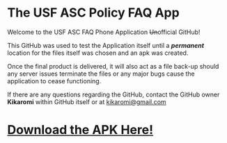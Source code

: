 # The USF ASC Policy FAQ App

Welcome to the USF ASC FAQ Phone Application ~~Un~~official GitHub!

This GitHub was used to test the Application itself until a __*permanent*__ location for the files itself was chosen and an apk was created.

Once the final product is delivered, it will also act as a file back-up should any server issues terminate the files or any major bugs cause the application to cease functioning. 

If there are any questions regarding the GitHub, contact the GitHub owner **Kikaromi** within GitHub itself or at kikaromi@gmail.com 

# [Download the APK Here!](http://www.google.com/search?q=HELLO%20WORLD)
